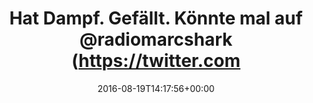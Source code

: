 ---
retweeted: false
source: <a href="http://mvilla.it/fenix" rel="nofollow">Fenix for Android</a>
entities:
  user_mentions:
  - name: radiomarcshark
    screen_name: radiomarcshark
    indices:
    - '35'
    - '50'
    id_str: '2497196743'
    id: '2497196743'
  urls: []
  symbols: []
  media:
  - expanded_url: https://twitter.com/bascht/status/766640346512101376/photo/1
    indices:
    - '59'
    - '82'
    url: https://t.co/rsSvj0TBhh
    media_url: http://pbs.twimg.com/media/CqOnVHiXEAASEs-.jpg
    id_str: '766640342825373696'
    id: '766640342825373696'
    media_url_https: https://pbs.twimg.com/media/CqOnVHiXEAASEs-.jpg
    sizes:
      small:
        w: '383'
        h: '680'
        resize: fit
      medium:
        w: '675'
        h: '1200'
        resize: fit
      thumb:
        w: '150'
        h: '150'
        resize: crop
      large:
        w: '900'
        h: '1600'
        resize: fit
    type: photo
    display_url: pic.twitter.com/rsSvj0TBhh
  hashtags: []
display_text_range:
- '0'
- '82'
favorite_count: '1'
id_str: '766640346512101376'
truncated: false
retweet_count: '0'
id: '766640346512101376'
possibly_sensitive: false
created_at: Fri Aug 19 14:17:56 +0000 2016
favorited: false
full_text: |-
  Hat Dampf.
  Gefällt.
  Könnte mal auf [@radiomarcshark](https://twitter.com/radiomarcshark) laufen.
lang: de
extended_entities:
  media:
  - expanded_url: https://twitter.com/bascht/status/766640346512101376/photo/1
    indices:
    - '59'
    - '82'
    url: https://t.co/rsSvj0TBhh
    media_url: http://pbs.twimg.com/media/CqOnVHiXEAASEs-.jpg
    id_str: '766640342825373696'
    id: '766640342825373696'
    media_url_https: https://pbs.twimg.com/media/CqOnVHiXEAASEs-.jpg
    sizes:
      small:
        w: '383'
        h: '680'
        resize: fit
      medium:
        w: '675'
        h: '1200'
        resize: fit
      thumb:
        w: '150'
        h: '150'
        resize: crop
      large:
        w: '900'
        h: '1600'
        resize: fit
    type: photo
    display_url: pic.twitter.com/rsSvj0TBhh
tags:
- pesos/twitter
date: '2016-08-19T14:17:56+00:00'
src: https://twitter.com/bascht/status/766640346512101376
original_url: https://twitter.com/bascht/status/766640346512101376
type: twitter_tweet
media_url: https://img.bascht.com/twitter/pbs.twimg.com/media/CqOnVHiXEAASEs-.jpg
text: |-
  Hat Dampf.
  Gefällt.
  Könnte mal auf [@radiomarcshark](https://twitter.com/radiomarcshark) laufen.
title: |-
  Hat Dampf.
  Gefällt.
  Könnte mal auf @radiomarcshark (https://twitter.com

---